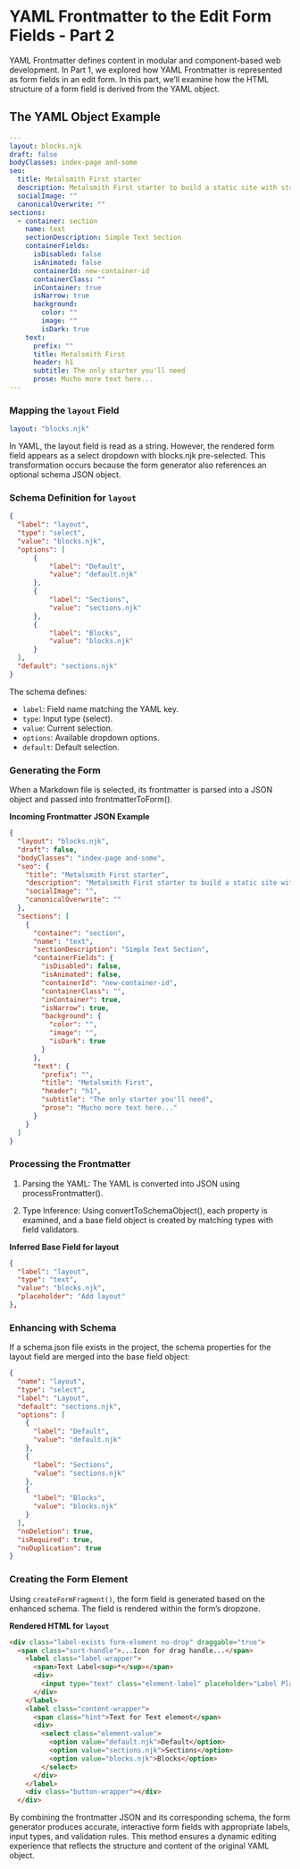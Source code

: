 # YAML Frontmatter to the Edit Form Fields - Part 2

YAML Frontmatter defines content in modular and component-based web development. In Part 1, we explored how YAML Frontmatter is represented as form fields in an edit form. In this part, we’ll examine how the HTML structure of a form field is derived from the YAML object.

## The YAML Object Example
```YAML
---
layout: blocks.njk
draft: false
bodyClasses: index-page and-some
seo:
  title: Metalsmith First starter
  description: Metalsmith First starter to build a static site with structured content
  socialImage: ""
  canonicalOverwrite: ""
sections:
  - container: section
    name: text
    sectionDescription: Simple Text Section
    containerFields:
      isDisabled: false
      isAnimated: false
      containerId: new-container-id
      containerClass: ""
      inContainer: true
      isNarrow: true
      background:
        color: ""
        image: ""
        isDark: true
    text:
      prefix: ""
      title: Metalsmith First
      header: h1
      subtitle: The only starter you'll need
      prose: Mucho more text here...
---
```

### Mapping the `layout` Field

```yaml
layout: "blocks.njk"
```

In YAML, the layout field is read as a string. However, the rendered form field appears as a select dropdown with blocks.njk pre-selected. This transformation occurs because the form generator also references an optional schema JSON object.

### Schema Definition for `layout`

```json
{
  "label": "layout",
  "type": "select",
  "value": "blocks.njk",
  "options": [
      {
          "label": "Default",
          "value": "default.njk"
      },
      {
          "label": "Sections",
          "value": "sections.njk"
      },
      {
          "label": "Blocks",
          "value": "blocks.njk"
      }
  ],
  "default": "sections.njk"
}
```

The schema defines:

- `label`: Field name matching the YAML key.
- `type`: Input type (select).
- `value`: Current selection.
- `options`: Available dropdown options.
- `default`: Default selection.

### Generating the Form

When a Markdown file is selected, its frontmatter is parsed into a JSON object and passed into frontmatterToForm().

**Incoming Frontmatter JSON Example**

```json
{
  "layout": "blocks.njk",
  "draft": false,
  "bodyClasses": "index-page and-some",
  "seo": {
    "title": "Metalsmith First starter",
    "description": "Metalsmith First starter to build a static site with structured content",
    "socialImage": "",
    "canonicalOverwrite": ""
  },
  "sections": [
    {
      "container": "section",
      "name": "text",
      "sectionDescription": "Simple Text Section",
      "containerFields": {
        "isDisabled": false,
        "isAnimated": false,
        "containerId": "new-container-id",
        "containerClass": "",
        "inContainer": true,
        "isNarrow": true,
        "background": {
          "color": "",
          "image": "",
          "isDark": true
        }
      },
      "text": {
        "prefix": "",
        "title": "Metalsmith First",
        "header": "h1",
        "subtitle": "The only starter you'll need",
        "prose": "Mucho more text here..."
      }
    }
  ]
}
```

### Processing the Frontmatter
1. Parsing the YAML:
The YAML is converted into JSON using processFrontmatter().

2. Type Inference:
Using convertToSchemaObject(), each property is examined, and a base field object is created by matching types with field validators.

**Inferred Base Field for layout**

```JSON
{
  "label": "layout",
  "type": "text",
  "value": "blocks.njk",
  "placeholder": "Add layout"
},
```

### Enhancing with Schema

If a schema.json file exists in the project, the schema properties for the layout field are merged into the base field object:

```JSON
{
  "name": "layout",
  "type": "select",
  "label": "Layout",
  "default": "sections.njk",
  "options": [
    {
      "label": "Default",
      "value": "default.njk"
    },
    {
      "label": "Sections",
      "value": "sections.njk"
    },
    {
      "label": "Blocks",
      "value": "blocks.njk"
    }
  ],
  "noDeletion": true,
  "isRequired": true,
  "noDuplication": true
}
```
### Creating the Form Element

Using `createFormFragment()`, the form field is generated based on the enhanced schema. The field is rendered within the form’s dropzone.

**Rendered HTML for `layout`**

```html
<div class="label-exists form-element no-drop" draggable="true">
  <span class="sort-handle">...Icon for drag handle...</span>
    <label class="label-wrapper">
      <span>Text Label<sup>*</sup></span>
      <div>
        <input type="text" class="element-label" placeholder="Label Placeholder" readonly="">
      </div>
    </label>
    <label class="content-wrapper">
      <span class="hint">Text for Text element</span>
      <div> 
        <select class="element-value">
          <option value="default.njk">Default</option>
          <option value="sections.njk">Sections</option>
          <option value="blocks.njk">Blocks</option>
        </select>
      </div>
    </label>
    <div class="button-wrapper"></div>
  </div>
  ```

  By combining the frontmatter JSON and its corresponding schema, the form generator produces accurate, interactive form fields with appropriate labels, input types, and validation rules. This method ensures a dynamic editing experience that reflects the structure and content of the original YAML object.